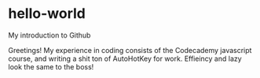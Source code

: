 # hello-world
My introduction to Github

Greetings! My experience in coding consists of the Codecademy javascript course, 
and writing a shit ton of AutoHotKey for work. Effieincy and lazy look the same to the boss!
